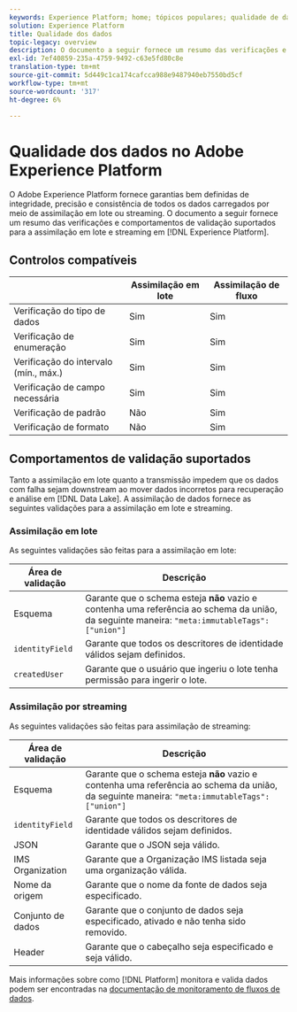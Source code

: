 ```yaml
---
keywords: Experience Platform; home; tópicos populares; qualidade de dados; qualidade; Qualidade; Validação suportada; Validação; validação suportada;
solution: Experience Platform
title: Qualidade dos dados
topic-legacy: overview
description: O documento a seguir fornece um resumo das verificações e comportamentos de validação suportados para a assimilação em lote e streaming no Adobe Experience Platform.
exl-id: 7ef40859-235a-4759-9492-c63e5fd80c8e
translation-type: tm+mt
source-git-commit: 5d449c1ca174cafcca988e9487940eb7550bd5cf
workflow-type: tm+mt
source-wordcount: '317'
ht-degree: 6%

---
```


# Qualidade dos dados no Adobe Experience Platform

O Adobe Experience Platform fornece garantias bem definidas de integridade, precisão e consistência de todos os dados carregados por meio de assimilação em lote ou streaming. O documento a seguir fornece um resumo das verificações e comportamentos de validação suportados para a assimilação em lote e streaming em [!DNL Experience Platform].

## Controlos compatíveis

|   | Assimilação em lote | Assimilação de fluxo |
| ------ | --------------- | ------------------- |
| Verificação do tipo de dados | Sim | Sim |
| Verificação de enumeração | Sim | Sim |
| Verificação do intervalo (mín., máx.) | Sim | Sim |
| Verificação de campo necessária | Sim | Sim |
| Verificação de padrão | Não | Sim |
| Verificação de formato | Não | Sim |

## Comportamentos de validação suportados

Tanto a assimilação em lote quanto a transmissão impedem que os dados com falha sejam downstream ao mover dados incorretos para recuperação e análise em [!DNL Data Lake]. A assimilação de dados fornece as seguintes validações para a assimilação em lote e streaming.

### Assimilação em lote

As seguintes validações são feitas para a assimilação em lote:

| Área de validação | Descrição |
| --------------- | ----------- |
| Esquema | Garante que o schema esteja **não** vazio e contenha uma referência ao schema da união, da seguinte maneira: `"meta:immutableTags": ["union"]` |
| `identityField` | Garante que todos os descritores de identidade válidos sejam definidos. |
| `createdUser` | Garante que o usuário que ingeriu o lote tenha permissão para ingerir o lote. |

### Assimilação por streaming

As seguintes validações são feitas para assimilação de streaming:

| Área de validação | Descrição |
| --------------- | ----------- |
| Esquema | Garante que o schema esteja **não** vazio e contenha uma referência ao schema da união, da seguinte maneira: `"meta:immutableTags": ["union"]` |
| `identityField` | Garante que todos os descritores de identidade válidos sejam definidos. |
| JSON | Garante que o JSON seja válido. |
| IMS Organization | Garante que a Organização IMS listada seja uma organização válida. |
| Nome da origem | Garante que o nome da fonte de dados seja especificado. |
| Conjunto de dados | Garante que o conjunto de dados seja especificado, ativado e não tenha sido removido. |
| Header | Garante que o cabeçalho seja especificado e seja válido. |

Mais informações sobre como [!DNL Platform] monitora e valida dados podem ser encontradas na [documentação de monitoramento de fluxos de dados](./monitor-data-ingestion.md).
